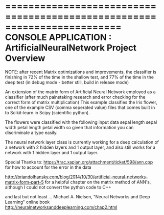 ========================================================================
    CONSOLE APPLICATION : ArtificialNeuralNetwork Project Overview
========================================================================

NOTE: after recent Matrix optimizations and improvements, the classifier is finishing in 72%
of the time in the shallow test, and 77% of the time in the deep test (in debug mode - better still, 
build in release mode)

An extension of the matrix form of Artificial Neural Network employed as a classifier 
(after much painstaking research and error checking for the correct form of matrix multiplication)
This example classifies the Iris flower, one of the example CSV (comma seperated value) files that
comes built in to Scikit-learn in Scipy (scientific python).

The flowers were classified with the following input data
sepal length
sepal width
petal length
petal width
so given that information you can discriminate a type easily. 

The neural network layer class is currently working for a deep calculation
of a network with 2 hidden layers and 1 output layer, and also still
works for a network with 1 hidden layer and 1 output layer. 

Special Thanks to:
https://trac.xapian.org/attachment/ticket/598/ann.cpp
for how to account for the error in the data

http://briandolhansky.com/blog/2014/10/30/artificial-neural-networks-matrix-form-part-5
for a helpful chapter on the matrix method of ANN's, although I could not convert the 
python code to C++

and last but not least ...
Michael A. Nielsen, "Neural Networks and Deep Learning"
online book
http://neuralnetworksanddeeplearning.com/chap2.html
